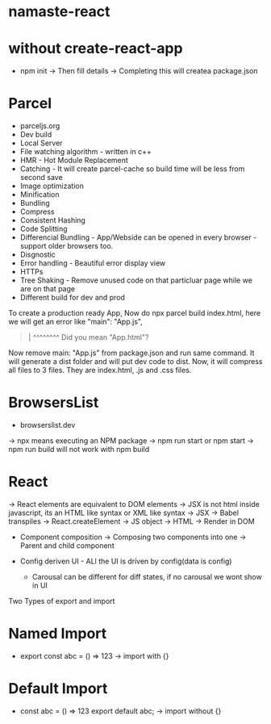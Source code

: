 # namaste-react

# without create-react-app
  - npm init -> Then fill details -> Completing this will createa package.json

# Parcel
- parceljs.org
- Dev build
- Local Server
- File watching algorithm - written in c++
- HMR - Hot Module Replacement
- Catching - It will create parcel-cache so build time will be less from second save
- Image optimization
- Minification
- Bundling
- Compress
- Consistent Hashing
- Code Splitting
- Differencial Bundling - App/Webside can be opened in every browser - support older browsers too.
- Disgnostic
- Error handling - Beautiful error display view
- HTTPs
- Tree Shaking - Remove unused code on that particluar page while we are on that page
- Different build for dev and prod


To create a production ready App, Now do npx parcel build index.html, here we will get an error like
"main": "App.js",
  >   |           ^^^^^^^^ Did you mean "App.html"?

Now remove main: "App.js" from package.json and run same command. It will generate a dist folder and will put dev code to dist. Now, it will compress all files to 3 files. They are index.html, .js and .css files.

# BrowsersList
- browserslist.dev

-> npx means executing an NPM package
-> npm run start or npm start
-> npm run build will not work with npm build

# React
-> React elements are equivalent to DOM elements
-> JSX is not html inside javascript, its an HTML like syntax or XML like syntax
-> JSX -> Babel transpiles -> React.createElement -> JS object -> HTML -> Render in DOM

- Component composition -> Composing two components into one -> Parent and child component

- Config deriven UI - ALl the UI is driven by config(data is config)
   - Carousal can be different for diff states, if no carousal we wont show in UI

Two Types of export and import
# Named Import
- export const abc = () => 123 -> import with {}

# Default Import
- const abc = () => 123
  export default abc;  -> import without {}
